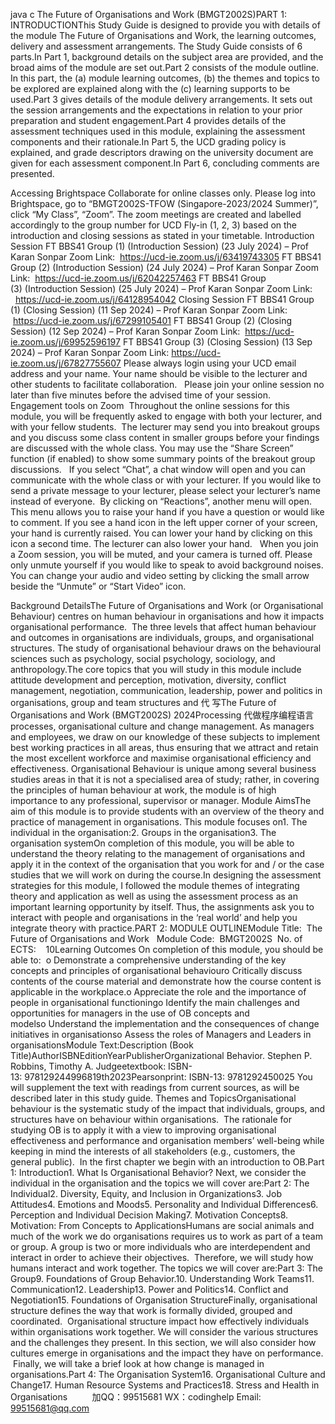 java c The Future of Organisations and Work (BMGT2002S)PART 1: INTRODUCTIONThis Study Guide is designed to provide you with details of the module The Future of Organisations and Work, the learning outcomes, delivery and assessment arrangements. The Study Guide consists of 6 parts.In Part 1, background details on the subject area are provided, and the broad aims of the module are set out.Part 2 consists of the module outline. In this part, the (a) module learning outcomes, (b) the themes and topics to be explored are explained along with the (c) learning supports to be used.Part 3 gives details of the module delivery arrangements. It sets out the session arrangements and the expectations in relation to your prior preparation and student engagement.Part 4 provides details of the assessment techniques used in this module, explaining the assessment components and their rationale.In Part 5, the UCD grading policy is explained, and grade descriptors drawing on the university document are given for each assessment component.In Part 6, concluding comments are presented.  

Accessing Brightspace Collaborate for online classes only.
Please log into Brightspace, go to “BMGT2002S-TFOW (Singapore-2023/2024 Summer)”, click “My Class”, “Zoom”.
The zoom meetings are created and labelled accordingly to the group number for UCD Fly-in (1, 2, 3) based on the introduction and closing sessions as stated in your timetable.
Introduction Session
FT BBS41 Group (1) (Introduction Session) (23 July 2024) – Prof Karan Sonpar
Zoom Link:  https://ucd-ie.zoom.us/j/63419743305
FT BBS41 Group (2) (Introduction Session) (24 July 2024) – Prof Karan Sonpar
Zoom Link:  https://ucd-ie.zoom.us/j/62042257463
FT BBS41 Group (3) (Introduction Session) (25 July 2024) – Prof Karan Sonpar
Zoom Link:   https://ucd-ie.zoom.us/j/64128954042
Closing Session
FT BBS41 Group (1) (Closing Session) (11 Sep 2024) – Prof Karan Sonpar
Zoom Link:  https://ucd-ie.zoom.us/j/67299105401
FT BBS41 Group (2) (Closing Session) (12 Sep 2024) – Prof Karan Sonpar
Zoom Link:  https://ucd-ie.zoom.us/j/69952596197
FT BBS41 Group (3) (Closing Session) (13 Sep 2024) – Prof Karan Sonpar
Zoom Link: https://ucd-ie.zoom.us/j/67827755607
Please always login using your UCD email address and your name. Your name should be visible to the lecturer and other students to facilitate collaboration.  
Please join your online session no later than five minutes before the advised time of your session.  
Engagement tools on Zoom 
Throughout the online sessions for this module, you will be frequently asked to engage with both your lecturer, and with your fellow students. 
The lecturer may send you into breakout groups and you discuss some class content in smaller groups before your findings are discussed with the whole class. You may use the “Share Screen” function (if enabled) to show some summary points of the breakout group discussions.  
If you select “Chat”, a chat window will open and you can communicate with the whole class or with your lecturer. If you would like to send a private message to your lecturer, please select your lecturer’s name instead of everyone. 
By clicking on “Reactions”, another menu will open. This menu allows you to raise your hand if you have a question or would like to comment. If you see a hand icon in the left upper corner of your screen, your hand is currently raised. You can lower your hand by clicking on this icon a second time. The lecturer can also lower your hand.  
When you join a Zoom session, you will be muted, and your camera is turned off. Please only unmute yourself if you would like to speak to avoid background noises. You can change your audio and video setting by clicking the small arrow beside the “Unmute” or “Start Video” icon.  

Background DetailsThe Future of Organisations and Work (or Organisational Behaviour) centres on human behaviour in organisations and how it impacts organisational performance.  The three levels that affect human behaviour and outcomes in organisations are individuals, groups, and organisational structures. The study of organisational behaviour draws on the behavioural sciences such as psychology, social psychology, sociology, and anthropology.The core topics that you will study in this module include attitude development and perception, motivation, diversity, conflict management, negotiation, communication, leadership, power and politics in organisations, group and team structures and 代 写The Future of Organisations and Work (BMGT2002S) 2024Processing
代做程序编程语言processes, organisational culture and change management. As managers and employees, we draw on our knowledge of these subjects to implement best working practices in all areas, thus ensuring that we attract and retain the most excellent workforce and maximise organisational efficiency and effectiveness. Organisational Behaviour is unique among several business studies areas in that it is not a specialised area of study; rather, in covering the principles of human behaviour at work, the module is of high importance to any professional, supervisor or manager.
Module AimsThe aim of this module is to provide students with an overview of the theory and practice of management in organisations. This module focuses on1. The individual in the organisation:2. Groups in the organisation3. The organisation systemOn completion of this module, you will be able to understand the theory relating to the management of organisations and apply it in the context of the organisation that you work for and / or the case studies that we will work on during the course.In designing the assessment strategies for this module, I followed the module themes of integrating theory and application as well as using the assessment process as an important learning opportunity by itself. Thus, the assignments ask you to interact with people and organisations in the ‘real world’ and help you integrate theory with practice.PART 2: MODULE OUTLINEModule Title:  The Future of Organisations and Work   Module Code:  BMGT2002S  No. of ECTS:    10Learning Outcomes On completion of this module, you should be able to:  o Demonstrate a comprehensive understanding of the key concepts and principles of organisational behaviouro Critically discuss contents of the course material and demonstrate how the course content is applicable in the workplace.o Appreciate the role and the importance of people in organisational functioningo Identify the main challenges and opportunities for managers in the use of OB concepts and modelso Understand the implementation and the consequences of change initiatives in organisationso Assess the roles of Managers and Leaders in organisationsModule Text:Description (Book Title)AuthorISBNEditionYearPublisherOrganizational Behavior. Stephen P. Robbins, Timothy A. Judgeetextbook: ISBN-13: 978129244996819th2023Pearsonprint: ISBN-13: 9781292450025
You will supplement the text with readings from current sources, as will be described later in this study guide.
Themes and TopicsOrganisational behaviour is the systematic study of the impact that individuals, groups, and structures have on behaviour within organisations.  The rationale for studying OB is to apply it with a view to improving organisational effectiveness and performance and organisation members’ well-being while keeping in mind the interests of all stakeholders (e.g., customers, the general public).  In the first chapter we begin with an introduction to OB.Part 1: Introduction1. What Is Organisational Behavior?
Next, we consider the individual in the organisation and the topics we will cover are:Part 2: The Individual2. Diversity, Equity, and Inclusion in Organizations3. Job Attitudes4. Emotions and Moods5. Personality and Individual Differences6. Perception and Individual Decision Making7. Motivation Concepts8. Motivation: From Concepts to ApplicationsHumans are social animals and much of the work we do organisations requires us to work as part of a team or group. A group is two or more individuals who are interdependent and interact in order to achieve their objectives.  Therefore, we will study how humans interact and work together. The topics we will cover are:Part 3: The Group9. Foundations of Group Behavior.10. Understanding Work Teams11. Communication12. Leadership13. Power and Politics14. Conflict and Negotiation15. Foundations of Organisation StructureFinally, organisational structure defines the way that work is formally divided, grouped and coordinated.  Organisational structure impact how effectively individuals within organisations work together. We will consider the various structures and the challenges they present. In this section, we will also consider how cultures emerge in organisations and the impact they have on performance.  Finally, we will take a brief look at how change is managed in organisations.Part 4: The Organisation System16. Organisational Culture and Change17. Human Resource Systems and Practices18. Stress and Health in Organisations
         
加QQ：99515681  WX：codinghelp  Email: 99515681@qq.com
